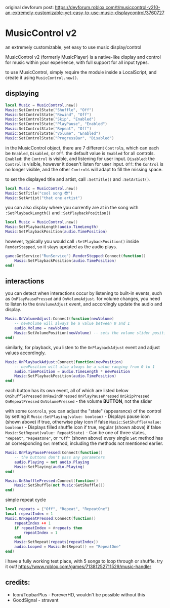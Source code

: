 original devforum post: https://devforum.roblox.com/t/musiccontrol-v210-an-extremely-customizable-yet-easy-to-use-music-displaycontrol/3760727
# MusicControl v2
an extremely customizable, yet easy to use music display/control

MusicControl v2 (formerly MusicPlayer) is a native-like display and control for music within your experience, with full support for all input types.

to use MusicControl, simply require the module inside a LocalScript, and create it using `MusicControl.new()`.

## displaying
```lua
local Music = MusicControl.new()
Music:SetControlState("Shuffle", "Off")
Music:SetControlState("Rewind", "Off")
Music:SetControlState("Skip", "Enabled")
Music:SetControlState("PlayPause", "Enabled")
Music:SetControlState("Repeat", "Off")
Music:SetControlState("Volume", "Enabled")
Music:SetControlState("ProgressBar", "Disabled")
```

in the MusicControl object, there are 7 different `Control`s, which can each be `Enabled`, `Disabled`, or `Off`. the default value is `Enabled` for all controls.
`Enabled`: the `Control` is visible, and listening for user input.
`Disabled`: the `Control` is visible, however it doesn't listen for user input.
`Off`: the `Control` is no longer visible, and the other `Control`s will adapt to fill the missing space.

to set the displayed title and artist, call `:SetTitle()` and `:SetArtist()`.
```lua
local Music = MusicControl.new()
Music:SetTitle("cool song 😎")
Music:SetArtist("that one artist")
```

you can also display where you currently are at in the song with `:SetPlaybackLength()` and `:SetPlaybackPosition()`

```lua
local Music = MusicControl.new()
Music:SetPlaybackLength(audio.TimeLength)
Music:SetPlaybackPosition(audio.TimePosition)
```

however, typically you would call `:SetPlaybackPosition()` inside `RenderStepped`, so it stays updated as the audio plays.
```lua
game:GetService("RunService").RenderStepped:Connect(function()
    Music:SetPlaybackPosition(audio.TimePosition)
end)
```
## interactions
you can detect when interactions occur by listening to built-in events, such as `OnPlayPausePressed` and `OnVolumeAdjust`.
for volume changes, you need to listen to the `OnVolumeAdjust` event, and accordingly update the audio and display.
```lua
Music.OnVolumeAdjust:Connect(function(newVolume) 
    -- newVolume will always be a value between 0 and 1
    audio.Volume = newVolume
    Music:SetVolumePosition(newVolume) -- sets the volume slider position
end)
```

similarly, for playback, you listen to the `OnPlaybackAdjust` event and adjust values accordingly.
```lua
Music.OnPlaybackAdjust:Connect(function(newPosition)
    -- newPosition will also always be a value ranging from 0 to 1
    audio.TimePosition = audio.TimeLength * newPosition
    Music:SetPlaybackPosition(audio.TimePosition)
end)
```

each button has its own event, all of which are listed below
`OnShufflePressed`
`OnRewindPressed`
`OnPlayPausePressed`
`OnSkipPressed`
`OnRepeatPressed`
`OnVolumePressed` - the volume **BUTTON**, not the slider

with some `Control`s, you can adjust the "state" (appearance) of the control by setting it
`Music:SetPlaying(value: boolean)` - Displays pause icon (shown above) if true, otherwise play icon if false
`Music:SetShuffle(value: boolean)` - Displays filled shuffle icon if true, regular (shown above) if false
`Music:SetRepeat(value: RepeatState)` - Can be one of three states, `"Repeat"`, `"RepeatOne"`, or `"Off"` (shown above)
every single `Set` method has an corresponding `Get` method, including the methods not mentioned earlier.

```lua
Music.OnPlayPausePressed:Connect(function()
    -- the buttons don't pass any parameters
    audio.Playing = not audio.Playing
    Music:SetPlaying(audio.Playing)
end)
```

```lua
Music.OnShufflePressed:Connect(function()
	Music:SetShuffle(not Music:GetShuffle())
end)
```

simple repeat cycle
```lua
local repeats = {"Off", "Repeat", "RepeatOne"}
local repeatIndex = 1
Music.OnRepeatPressed:Connect(function()
	repeatIndex += 1
	if repeatIndex > #repeats then
		repeatIndex = 1
	end
	Music:SetRepeat(repeats[repeatIndex])
	audio.Looped = Music:GetRepeat() == "RepeatOne"
end)
```

i have a fully working test place, with 5 songs to loop through or shuffle. try it out!
https://www.roblox.com/games/71381252711529/music-handler

## credits:
- Icon/TopbarPlus - ForeverHD, wouldn't be possible without this
- GoodSignal - stravant
